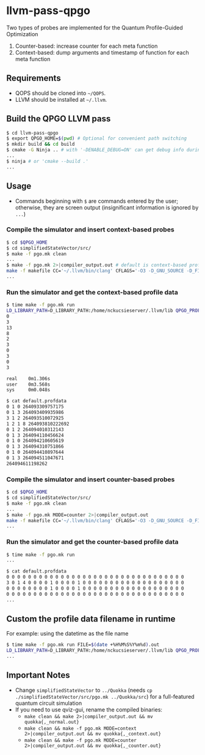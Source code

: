 # llvm-pass-qpgo

Two types of probes are implemented for the Quantum Profile-Guided Optimization

1. Counter-based: increase counter for each meta function
2. Context-based: dump arguments and timestamp of function for each meta function

## Requirements

+ QOPS should be cloned into `~/QOPS`.
+ LLVM should be installed at `~/.llvm`.

## Build the QPGO LLVM pass

```bash
$ cd llvm-pass-qpgo
$ export QPGO_HOME=$(pwd) # Optional for convenient path switching
$ mkdir build && cd build
$ cmake -G Ninja .. # with '-DENABLE_DEBUG=ON' can get debug info during compilation with the pass
...
$ ninja # or 'cmake --build .'
...
```

## Usage

+ Commands beginning with `$` are commands entered by the user; otherwise, they are screen output (insignificant information is ignored by `...`)

### Compile the simulator and insert context-based probes

```bash
$ cd $QPGO_HOME
$ cd simplifiedStateVector/src/
$ make -f pgo.mk clean
...
$ make -f pgo.mk 2>|compiler_output.out # default is context-based profiler
make -f makefile CC='~/.llvm/bin/clang' CFLAGS='-O3 -D_GNU_SOURCE -D_FILE_OFFSET_BITS=64 -Qunused-arguments -Xclang -load -Xclang /home/nckucsieserver/pro/selfpro/llvm-pass-qpgo/build/qpgo/libQpgoPass.so -mllvm -profile-gen=default.profdata -mllvm -profile-mode=context'
...
```

### Run the simulator and get the context-based profile data

```bash
$ time make -f pgo.mk run
LD_LIBRARY_PATH=D_LIBRARY_PATH:/home/nckucsieserver/.llvm/lib QPGO_PROFILE_FILE=default.profdata ./quokka
0
3
13
8
2
3
0
3
0
3

real    0m1.306s
user    0m3.568s
sys     0m0.048s
```

```bash
$ cat default.profdata
0 1 0 264093309757175
0 1 3 264093409935986
3 1 2 264093510072925
1 2 1 8 264093810222692
0 1 2 264094010312143
0 1 3 264094110456624
0 1 0 264094210605619
0 1 3 264094310751866
0 1 0 264094410897644
0 1 3 264094511047671
264094611198262
```

### Compile the simulator and insert counter-based probes

```bash
$ cd $QPGO_HOME
$ cd simplifiedStateVector/src/
$ make -f pgo.mk clean
...
$ make -f pgo.mk MODE=counter 2>|compiler_output.out
make -f makefile CC='~/.llvm/bin/clang' CFLAGS='-O3 -D_GNU_SOURCE -D_FILE_OFFSET_BITS=64 -Qunused-arguments -Xclang -load -Xclang /home/nckucsieserver/pro/selfpro/llvm-pass-qpgo/build/qpgo/libQpgoPass.so -mllvm -profile-gen=default.profdata -mllvm -profile-mode=counter'
...
```

### Run the simulator and get the counter-based profile data

```bash
$ time make -f pgo.mk run
...

$ cat default.profdata
0 0 0 0 0 0 0 0 0 0 0 0 0 0 0 0 0 0 0 0 0 0 0 0 0 0 0 0 0 0 0 0 0
3 0 1 4 0 0 0 0 1 0 0 0 0 1 0 0 0 0 0 0 0 0 0 0 0 0 0 0 0 0 0 0 0
0 0 0 0 0 0 0 0 1 0 0 0 0 1 0 0 0 0 0 0 0 0 0 0 0 0 0 0 0 0 0 0 0
0 0 0 0 0 0 0 0 0 0 0 0 0 0 0 0 0 0 0 0 0 0 0 0 0 0 0 0 0 0 0 0 0
...
```

## Custom the profile data filename in runtime

For example: using the datetime as the file name

```bash
$ time make -f pgo.mk run FILE=$(date +%H%M%S%Y%m%d).out
LD_LIBRARY_PATH=D_LIBRARY_PATH:/home/nckucsieserver/.llvm/lib QPGO_PROFILE_FILE=13104020230330.out ./quokka
...
```

## Important Notes

+ Change `simplifiedStateVector` to `../Quokka` (needs `cp ./simplifiedStateVector/src/pgo.mk ../Quokka/src`) for a full-featured quantum circuit simulation
+ If you need to use qviz-gui, rename the compiled binaries:
  + `make clean && make 2>|compiler_output.out && mv quokka{,_normal.out}`
  + `make clean && make -f pgo.mk MODE=context 2>|compiler_output.out && mv quokka{,_context.out}`
  + `make clean && make -f pgo.mk MODE=counter 2>|compiler_output.out && mv quokka{,_counter.out}`
